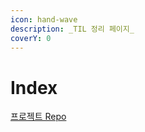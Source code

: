```yaml
---
icon: hand-wave
description: _TIL 정리 페이지_
coverY: 0
---
```


# Index

[프로젝트 Repo](https://github.com/zhtmr/gitbook)
